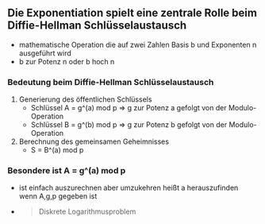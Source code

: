 ## Die Exponentiation spielt eine zentrale Rolle beim Diffie-Hellman Schlüsselaustausch
- mathematische Operation die auf zwei Zahlen Basis b und Exponenten n ausgeführt wird
- b zur Potenz n oder b hoch n

### Bedeutung beim Diffie-Hellman Schlüsselaustausch
1. Generierung des öffentlichen Schlüssels
    - Schlüssel A = g^(a) mod p => g zur Potenz a gefolgt von der Modulo-Operation
    - Schlüssel B = g^(b) mod p => g zur Potenz b gefolgt von der Modulo-Operation 
2. Berechnung des gemeinsamen Geheimnisses
    - S = B^(a) mod p

### Besondere ist A = g^(a) mod p 
- ist einfach auszurechnen aber umzukehren heißt a herauszufinden wenn A,g,p gegeben ist 
- > Diskrete Logarithmusproblem 